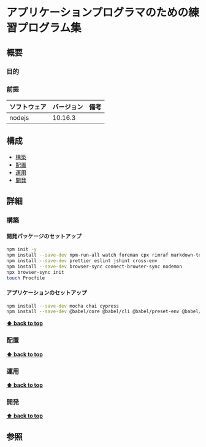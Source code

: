 # アプリケーションプログラマのための練習プログラム集

## 概要

### 目的

### 前提

| ソフトウェア   | バージョン | 備考 |
| :------------- | :--------- | :--- |
| nodejs         | 10.16.3    |      |

## 構成

- [構築](#構築)
- [配置](#配置)
- [運用](#運用)
- [開発](#開発)

## 詳細

### 構築

#### 開発パッケージのセットアップ

```bash
npm init -y
npm install --save-dev npm-run-all watch foreman cpx rimraf markdown-to-html @marp-team/marp-cli
npm install --save-dev prettier eslint jshint cross-env 
npm install --save-dev browser-sync connect-browser-sync nodemon
npx browser-sync init
touch Procfile
```

#### アプリケーションのセットアップ

```bash
npm install --save-dev mocha chai cypress
npm install --save-dev @babel/core @babel/cli @babel/preset-env @babel/register @babel/polyfill babel-plugin-istanbul cross-env nyc webpack webpack-cli webpack-dev-server babel-loader css-loader html-webpack-plugin mini-css-extract-plugin
```

**[⬆ back to top](#構成)**

### 配置

**[⬆ back to top](#構成)**

### 運用

**[⬆ back to top](#構成)**

### 開発

**[⬆ back to top](#構成)**

## 参照
